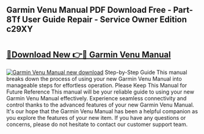 ## Garmin Venu Manual PDF Download Free - Part-8Tf User Guide Repair - Service Owner Edition c29XY

# <h2><a href="http://bc33774.oget.top/?id=Garmin+Venu+Manual">🔗Download New 👉🔴 Garmin Venu Manual</a></h2>

[![Garmin Venu Manual new download](https://i.imgur.com/5g1atiW.png)](http://bc33774.oget.top/?id=Garmin+Venu+Manual)
Step-by-Step Guide This manual breaks down the process of using your new Garmin Venu Manual into manageable steps for effortless operation. Please Keep This Manual for Future Reference This manual will be your reliable guide to using your new Garmin Venu Manual effectively. Experience seamless connectivity and control thanks to the advanced features of your new Garmin Venu Manual. It's our hope that the Garmin Venu Manual has been a helpful companion as you explore the features of your new item. If you have any questions or concerns, please do not hesitate to contact our customer support team.
